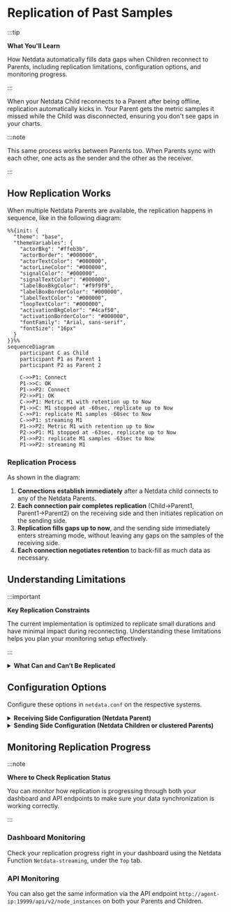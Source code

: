 # Replication of Past Samples

:::tip

**What You'll Learn**

How Netdata automatically fills data gaps when Children reconnect to Parents, including replication limitations, configuration options, and monitoring progress.

:::

When your Netdata Child reconnects to a Parent after being offline, replication automatically kicks in. Your Parent gets the metric samples it missed while the Child was disconnected, ensuring you don't see gaps in your charts.

:::note

This same process works between Parents too. When Parents sync with each other, one acts as the sender and the other as the receiver.

:::

## How Replication Works

When multiple Netdata Parents are available, the replication happens in sequence, like in the following diagram:

```mermaid
%%{init: {
  "theme": "base",
  "themeVariables": {
    "actorBkg": "#ffeb3b",
    "actorBorder": "#000000",
    "actorTextColor": "#000000",
    "actorLineColor": "#000000",
    "signalColor": "#000000",
    "signalTextColor": "#000000",
    "labelBoxBkgColor": "#f9f9f9",
    "labelBoxBorderColor": "#000000",
    "labelTextColor": "#000000",
    "loopTextColor": "#000000",
    "activationBkgColor": "#4caf50",
    "activationBorderColor": "#000000",
    "fontFamily": "Arial, sans-serif",
    "fontSize": "16px"
  }
}}%%
sequenceDiagram
    participant C as Child
    participant P1 as Parent 1
    participant P2 as Parent 2
    
    C->>P1: Connect
    P1->>C: OK
    P1->>P2: Connect
    P2->>P1: OK
    C->>P1: Metric M1 with retention up to Now
    P1->>C: M1 stopped at -60sec, replicate up to Now
    C->>P1: replicate M1 samples -60sec to Now
    C->>P1: streaming M1
    P1->>P2: Metric M1 with retention up to Now
    P2->>P1: M1 stopped at -63sec, replicate up to Now
    P1->>P2: replicate M1 samples -63sec to Now
    P1->>P2: streaming M1
```

### Replication Process

As shown in the diagram:

1. **Connections establish immediately** after a Netdata child connects to any of the Netdata Parents.
2. **Each connection pair completes replication** (Child→Parent1, Parent1→Parent2) on the receiving side and then initiates replication on the sending side.
3. **Replication fills gaps up to now**, and the sending side immediately enters streaming mode, without leaving any gaps on the samples of the receiving side.
4. **Each connection negotiates retention** to back-fill as much data as necessary.

## Understanding Limitations

:::important

**Key Replication Constraints**

The current implementation is optimized to replicate small durations and have minimal impact during reconnecting. Understanding these limitations helps you plan your monitoring setup effectively.

:::

<details>
<summary><strong>What Can and Can’t Be Replicated</strong></summary><br/>

1. **Append-only replication**.
   Replication can only append samples to metrics. Only missing samples at the end of each time-series are replicated.

2. **Tier0 samples only**.
   Only `tier0` samples are replicated. Samples of higher tiers in Netdata are derived from `tier0` samples, and therefore there is no mechanism for ingesting them directly. This means that the maximum retention that can be replicated across Netdata is limited by the samples available in `tier0` of the sending Netdata.

3. **Active metrics only**.
   Only samples of metrics that are currently being collected are replicated. Archived metrics (or even archived nodes) will be replicated when and if they are collected again.

:::note

Netdata archives metrics 1 hour after they stop being collected, so Netdata Parents may miss data only if Netdata Children are disconnected for more than an hour from their Parents.

:::

<br/>
</details>

## Configuration Options

Configure these options in `netdata.conf` on the respective systems.

<details>
<summary><strong>Receiving Side Configuration (Netdata Parent)</strong></summary><br/>

| Setting                   | Description                                                                                                                      | Default |
|---------------------------|----------------------------------------------------------------------------------------------------------------------------------|---------|
| `[db].replication period` | Sets the maximum time window for replication. Remember, you're also limited by how much tier0 data your Child systems have kept. | 1 day   |

</details>

<details>
<summary><strong>Sending Side Configuration (Netdata Children or clustered Parents)</strong></summary><br/>

| Setting                              | Description                                                                                                                                                                                                                                                                                                         | Default                   |
|--------------------------------------|---------------------------------------------------------------------------------------------------------------------------------------------------------------------------------------------------------------------------------------------------------------------------------------------------------------------|---------------------------|
| `[db].replication threads`           | Controls how many parallel threads handle replication. Each thread can handle about two million samples per second, so more threads can speed up replication between Parents with lots of data.                                                                                                                     | 1 thread                  |
| `[db].cleanup obsolete charts after` | Controls how long metrics remain available for replication after collection stops. If you expect Parent maintenance to last longer than 1 hour, increase this setting. Just be aware that in dynamic environments with lots of short-lived metrics, this can increase RAM usage since metrics stay "active" longer. | 1 hour<br/>(3600 seconds) |

</details>

## Monitoring Replication Progress

:::note

**Where to Check Replication Status**

You can monitor how replication is progressing through both your dashboard and API endpoints to make sure your data synchronization is working correctly.

:::

### Dashboard Monitoring

Check your replication progress right in your dashboard using the Netdata Function `Netdata-streaming`, under the `Top` tab.

### API Monitoring

You can also get the same information via the API endpoint `http://agent-ip:19999/api/v2/node_instances` on both your Parents and Children.
